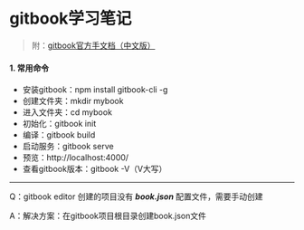 # gitbook学习笔记

> 附：[gitbook官方手文档（中文版）](https://chrisniael.gitbooks.io/gitbook-documentation/content/)

#### 1. 常用命令

- 安装gitbook：npm install gitbook-cli -g
- 创建文件夹：mkdir mybook
- 进入文件夹：cd mybook
- 初始化：gitbook init
- 编译：gitbook build
- 启动服务：gitbook serve
- 预览：http://localhost:4000/
- 查看gitbook版本：gitbook -V（V大写）

---

Q：gitbook editor 创建的项目没有 **_book.json_** 配置文件，需要手动创建

A：解决方案：在gitbook项目根目录创建book.json文件